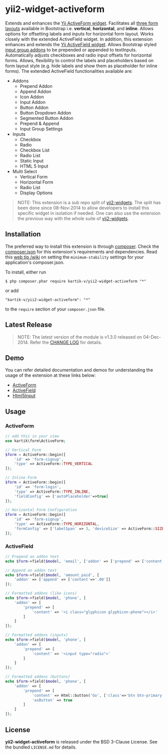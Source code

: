 yii2-widget-activeform
======================
Extends and enhances the [Yii ActiveForm widget](https://github.com/yiisoft/yii2/blob/master/framework/widgets/ActiveForm.php). Facilitates all [three form layouts](http://getbootstrap.com/css/#forms-example) available in Bootstrap i.e. __vertical__, __horizontal__, and __inline__. Allows options for offsetting labels and inputs for horizontal form layout. Works closely with the extended ActiveField widget. In addition, this extension enhances and extends the [Yii ActiveField widget](https://github.com/yiisoft/yii2/blob/master/framework/widgets/ActiveField.php). Allows Bootstrap styled [input group addons](http://getbootstrap.com/components/#input-groups-basic) to be prepended or appended to textInputs. Automatically adjusts checkboxes and radio input offsets for horizontal forms. Allows, flexibility to control the labels and placeholders based on form layout style (e.g. hide labels and show them as placeholder for inline forms). The extended ActiveField functionalities available are:

- Addons
	* Prepend Addon
	* Append Addon
	* Icon Addon
	* Input Addon
	* Button Addon
	* Button Dropdown Addon
	* Segmented Button Addon
	* Prepend & Append
	* Input Group Settings
- Inputs
	* Checkbox
	* Radio
	* Checkbox List
	* Radio List
	* Static Input
	* HTML 5 Input
- Multi Select
	* Vertical Form
	* Horizontal Form
	* Radio List
	* Display Options
    
> NOTE: This extension is a sub repo split of [yii2-widgets](https://github.com/kartik-v/yii2-widgets). The split has been done since 08-Nov-2014 to allow developers to install this specific widget in isolation if needed. One can also use the extension the previous way with the whole suite of [yii2-widgets](http://demos.krajee.com/widgets).

## Installation

The preferred way to install this extension is through [composer](http://getcomposer.org/download/). Check the [composer.json](https://github.com/kartik-v/yii2-widget-activeform/blob/master/composer.json) for this extension's requirements and dependencies. Read this [web tip /wiki](http://webtips.krajee.com/setting-composer-minimum-stability-application/) on setting the `minimum-stability` settings for your application's composer.json.

To install, either run

```
$ php composer.phar require kartik-v/yii2-widget-activeform "*"
```

or add

```
"kartik-v/yii2-widget-activeform": "*"
```

to the ```require``` section of your `composer.json` file.

## Latest Release

> NOTE: The latest version of the module is v1.3.0 released on 04-Dec-2014. Refer the [CHANGE LOG](https://github.com/kartik-v/yii2-widget-activeform/blob/master/CHANGE.md) for details.

## Demo

You can refer detailed documentation and demos for understanding the usage of the extension at these links below:

- [ActiveForm](http://demos.krajee.com/widget-details/active-form) 
- [ActiveField](http://demos.krajee.com/widget-details/active-field) 
- [Html5Input](http://demos.krajee.com/html5-demo) 

## Usage

### ActiveForm

```php
// add this in your view
use kartik\form\ActiveForm;

// Vertical Form
$form = ActiveForm::begin([
    'id' => 'form-signup',
    'type' => ActiveForm::TYPE_VERTICAL
]);

// Inline Form
$form = ActiveForm::begin([
    'id' => 'form-login', 
    'type' => ActiveForm::TYPE_INLINE,
    'fieldConfig' => ['autoPlaceholder'=>true]
]);

// Horizontal Form Configuration
$form = ActiveForm::begin([
    'id' => 'form-signup', 
    'type' => ActiveForm::TYPE_HORIZONTAL,
    'formConfig' => ['labelSpan' => 3, 'deviceSize' => ActiveForm::SIZE_SMALL]
]);
```

### ActiveField
```php
// Prepend an addon text
echo $form->field($model, 'email', ['addon' => ['prepend' => ['content'=>'@']]]);

// Append an addon text
echo $form->field($model, 'amount_paid', [
    'addon' => ['append' => ['content'=>'.00']]
]);

// Formatted addons (like icons)
echo $form->field($model, 'phone', [
    'addon' => [
        'prepend' => [
            'content' => '<i class="glyphicon glyphicon-phone"></i>'
        ]
    ]
]);

// Formatted addons (inputs)
echo $form->field($model, 'phone', [
    'addon' => [
        'prepend' => [
            'content' => '<input type="radio">'
        ]
    ]
]);

// Formatted addons (buttons)
echo $form->field($model, 'phone', [
    'addon' => [
        'prepend' => [
            'content' => Html::button('Go', ['class'=>'btn btn-primary']),
            'asButton' => true
        ]
    ]
]);
```

## License

**yii2-widget-activeform** is released under the BSD 3-Clause License. See the bundled `LICENSE.md` for details.
